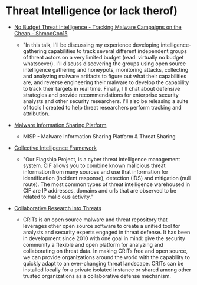 # Threat Intelligence (or lack therof)

* [No Budget Threat Intelligence - Tracking Malware Campaigns on the Cheap - ShmooCon15](https://www.youtube.com/watch?v=DKfWukYffsE&app=desktop)

  * "In this talk, I'll be discussing my experience developing
    intelligence-gathering capabilities to track several different independent
    groups of threat actors on a very limited budget (read: virtually no budget
    whatsoever). I'll discuss discovering the groups using open source
    intelligence gathering and honeypots, monitoring attacks, collecting and
    analyzing malware artifacts to figure out what their capabilities are, and
    reverse engineering their malware to develop the capability to track their
    targets in real time. Finally, I'll chat about defensive strategies and
    provide recommendations for enterprise security analysts and other security
    researchers. I'll also be releasing a suite of tools I created to help
    threat researchers perform tracking and attribution.

* [Malware Information Sharing Platform](https://github.com/MISP/MISP)

  * MISP - Malware Information Sharing Platform & Threat Sharing

* [Collective Intelligence Framework](http://csirtgadgets.org/collective-intelligence-framework/)

  * "Our Flagship Project, is a cyber threat intelligence management system. CIF
    allows you to combine known malicious threat information from many sources
    and use that information for identification (incident response), detection
    (IDS) and mitigation (null route). The most common types of threat
    intelligence warehoused in CIF are IP addresses, domains and urls that are
    observed to be related to malicious activity."

* [Collaborative Research Into Threats](https://crits.github.io/)

  * CRITs is an open source malware and threat repository that leverages other
    open source software to create a unified tool for analysts and security
    experts engaged in threat defense. It has been in development since 2010
    with one goal in mind: give the security community a flexible and open
    platform for analyzing and collaborating on threat data. In making CRITs
    free and open source, we can provide organizations around the world with the
    capability to quickly adapt to an ever-changing threat landscape. CRITs can
    be installed locally for a private isolated instance or shared among other
    trusted organizations as a collaborative defense mechanism.
